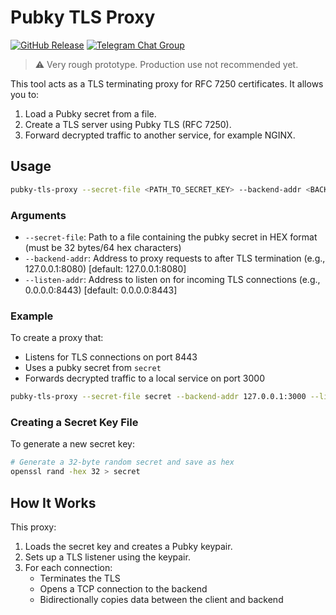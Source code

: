 # Pubky TLS Proxy

[![GitHub Release](https://img.shields.io/github/v/release/pubky/pubky-tls-proxy)](https://github.com/pubky/pubky-tls-proxy/releases/latest/)
[![Telegram Chat Group](https://img.shields.io/badge/Chat-Telegram-violet)](https://t.me/pubkycore)

> ⚠️ Very rough prototype. Production use not recommended yet.

This tool acts as a TLS terminating proxy for RFC 7250 certificates. It allows you to:

1. Load a Pubky secret from a file.
2. Create a TLS server using Pubky TLS (RFC 7250).
3. Forward decrypted traffic to another service, for example NGINX.

## Usage

```bash
pubky-tls-proxy --secret-file <PATH_TO_SECRET_KEY> --backend-addr <BACKEND_ADDRESS> --listen-addr <LISTEN_ADDRESS>
```

### Arguments

- `--secret-file`: Path to a file containing the pubky secret in HEX format (must be 32 bytes/64 hex characters)
- `--backend-addr`: Address to proxy requests to after TLS termination (e.g., 127.0.0.1:8080) [default: 127.0.0.1:8080]
- `--listen-addr`: Address to listen on for incoming TLS connections (e.g., 0.0.0.0:8443) [default: 0.0.0.0:8443]

### Example

To create a proxy that:
- Listens for TLS connections on port 8443
- Uses a pubky secret from `secret`
- Forwards decrypted traffic to a local service on port 3000

```bash
pubky-tls-proxy --secret-file secret --backend-addr 127.0.0.1:3000 --listen-addr 0.0.0.0:8443
```

### Creating a Secret Key File

To generate a new secret key:

```bash
# Generate a 32-byte random secret and save as hex
openssl rand -hex 32 > secret
```

## How It Works

This proxy:

1. Loads the secret key and creates a Pubky keypair.
2. Sets up a TLS listener using the keypair.
3. For each connection:
   - Terminates the TLS
   - Opens a TCP connection to the backend
   - Bidirectionally copies data between the client and backend
